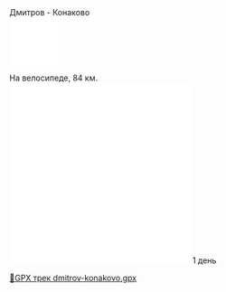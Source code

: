 
<link rel="stylesheet" href="../assets-custom/css/style-markdown.css">
<div class="cover-container" style="background-image: url('kanal-1600.jpg');">
	<div class="cover-text">
		<div class="cover-title">
            Дмитров - Конаково
        </div>
		<div class="cover-description">
			<div class="packages-location">
                <img loading="lazy" src="../assets-custom/icon-bike.png" alt="" class="cover-icon">
                <div class="h4-default regular">На велосипеде, 84 км.</div>
            </div>
            <div>
                <img class="cover-icon" loading="lazy" src="../assets-custom/icon-time.png" alt=""  />
                <span>1 день</span>
            </div>
		</div>
	</div>
</div>

<div id="map"></div>

[📍GPX трек dmitrov-konakovo.gpx](dmitrov-konakovo.gpx)







<link href="https://api.mapbox.com/mapbox-gl-js/v3.10.0/mapbox-gl.css" rel="stylesheet">
<script src="https://api.mapbox.com/mapbox-gl-js/v3.10.0/mapbox-gl.js"></script>
<script src="https://cdn.jsdelivr.net/npm/js-yaml@4.1.0/dist/js-yaml.min.js"></script>
<script src="../assets-custom/js/cozy-journey.js"></script>
<script>architectMap({
    tracks: [{path: 'dmitrov-konakovo.gpx'}], 
    points: 'points.yaml',
    zoom: 7.3,
    center: [37.55421, 56.20568],
    fitDuration: 9000
});
</script>